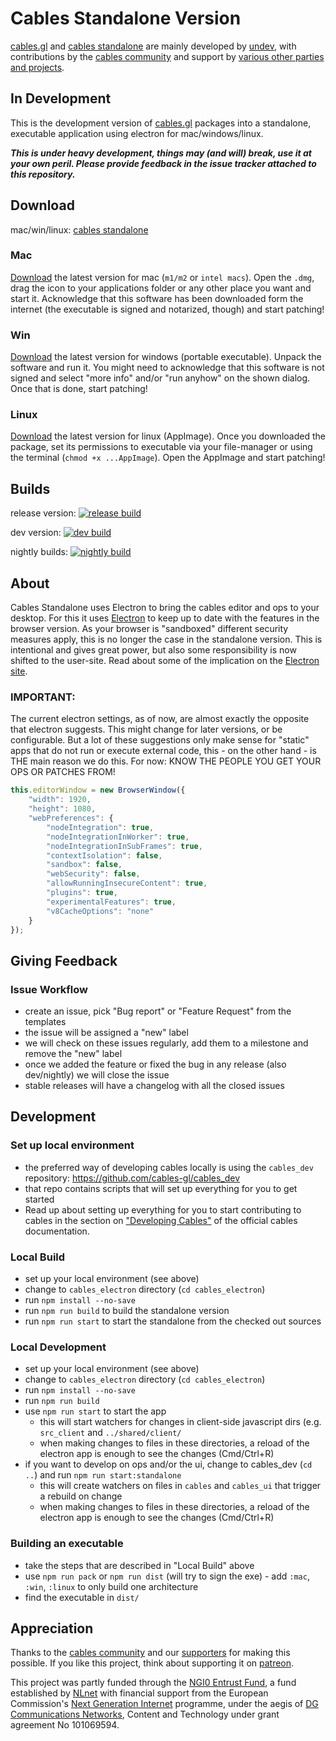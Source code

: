 # Cables Standalone Version

[cables.gl](https://cables.gl) and [cables standalone](https://cables.gl/downloads) are mainly developed by [undev](https://undev.studio/),
with contributions by the [cables community](https://discord.gg/cablesgl) and support by [various other parties and projects](https://cables.gl/credits).

## In Development

This is the development version of [cables.gl](https://cables.gl) packages into a standalone, executable application using electron for mac/windows/linux.

***This is under heavy development, things may (and will) break, use it at your own peril. Please provide feedback in
the issue tracker attached to this repository.***

## Download

mac/win/linux: [cables standalone](https://cables.gl/downloads)

### Mac

[Download](https://cables.gl/downloads) the latest version for mac (`m1/m2` or `intel macs`).
Open the `.dmg`, drag the icon to your applications folder or any other place you want and start it. Acknowledge that this software has been
downloaded form the internet (the executable is signed and notarized, though) and start patching!

### Win
[Download](https://cables.gl/downloads) the latest version for windows (portable executable).
Unpack the software and run it. You might need to acknowledge that this software is not signed and select "more info" and/or "run anyhow" on
the shown dialog. Once that is done, start patching!

### Linux
[Download](https://cables.gl/downloads) the latest version for linux (AppImage).
Once you downloaded the package, set its permissions to executable via your file-manager or using the terminal (`chmod +x ...AppImage`).
Open the AppImage and start patching!

## Builds

release version: [![release build](https://github.com/cables-gl/cables_electron/actions/workflows/release.yml/badge.svg)](https://github.com/cables-gl/cables_electron/tags)

dev version: [![dev build](https://github.com/cables-gl/cables_electron/actions/workflows/dev.yml/badge.svg)](https://github.com/cables-gl/cables_electron/releases)

nightly builds: [![nightly build](https://github.com/cables-gl/cables_electron/actions/workflows/nightly.yml/badge.svg)](https://github.com/cables-gl/cables_electron/releases?q=nightly)

## About

Cables Standalone uses Electron to bring the cables editor and ops to your desktop. For this it uses [Electron](https://www.electronjs.org/) to keep up
to date with the features in the browser version. As your browser is "sandboxed" different security measures apply,
this is no longer the case in the standalone version. This is intentional and gives great power, but also some responsibility
is now shifted to the user-site. Read about some of the implication on the [Electron site](https://www.electronjs.org/docs/latest/tutorial/security).

### IMPORTANT:

The current electron settings, as of now, are almost exactly the opposite that electron suggests. This might change for later versions,
or be configurable. But a lot of these suggestions only make sense for "static" apps that do not run or execute external code, this - on
the other hand - is THE main reason we do this. For now: KNOW THE PEOPLE YOU GET YOUR OPS OR PATCHES FROM!

```javascript
this.editorWindow = new BrowserWindow({
    "width": 1920,
    "height": 1080,
    "webPreferences": {
        "nodeIntegration": true,
        "nodeIntegrationInWorker": true,
        "nodeIntegrationInSubFrames": true,
        "contextIsolation": false,
        "sandbox": false,
        "webSecurity": false,
        "allowRunningInsecureContent": true,
        "plugins": true,
        "experimentalFeatures": true,
        "v8CacheOptions": "none"
    }
});
```

## Giving Feedback

### Issue Workflow

- create an issue, pick "Bug report" or "Feature Request" from the templates
- the issue will be assigned a "new" label
- we will check on these issues regularly, add them to a milestone and remove the "new" label
- once we added the feature or fixed the bug in any release (also dev/nightly) we will close the issue
- stable releases will have a changelog with all the closed issues

## Development

### Set up local environment

* the preferred way of developing cables locally is using the `cables_dev` repository: https://github.com/cables-gl/cables_dev
* that repo contains scripts that will set up everything for you to get started
* Read up about setting up everything for you to start contributing to cables in the section on ["Developing Cables"](https://cables.gl/docs/6_1_developing_cables/developing_cables)
  of the official cables documentation.

### Local Build

- set up your local environment (see above)
- change to `cables_electron` directory (`cd cables_electron`)
- run `npm install --no-save`
- run `npm run build` to build the standalone version
- run `npm run start` to start the standalone from the checked out sources

### Local Development

- set up your local environment (see above)
- change to `cables_electron` directory (`cd cables_electron`)
- run `npm install --no-save`
- run `npm run build`
- use `npm run start` to start the app
    - this will start watchers for changes in client-side javascript dirs (e.g. `src_client` and `../shared/client/`
    - when making changes to files in these directories, a reload of the electron app is enough to see the changes (Cmd/Ctrl+R)
- if you want to develop on ops and/or the ui, change to cables_dev (`cd ..`) and run `npm run start:standalone`
    - this will create watchers on files in `cables` and `cables_ui` that trigger a rebuild on change
    - when making changes to files in these directories, a reload of the electron app is enough to see the changes (Cmd/Ctrl+R)

### Building an executable

- take the steps that are described in "Local Build" above
- use `npm run pack` or `npm run dist` (will try to sign the exe)  - add `:mac`, `:win`, `:linux` to only build one architecture
- find the executable in `dist/`

## Appreciation

Thanks to the [cables community](https://discord.gg/cablesgl) and our [supporters](https://cables.gl/credits) for making this possible. If you like this project, think about supporting it on [patreon](https://www.patreon.com/cables_gl).

This project was partly funded through the [NGI0 Entrust Fund](https://nlnet.nl/entrust/), a fund established by [NLnet](https://nlnet.nl/) with financial support
from the European Commission's [Next Generation Internet](https://www.ngi.eu/) programme, under the aegis of [DG Communications Networks](https://commission.europa.eu/about-european-commission/departments-and-executive-agencies/communications-networks-content-and-technology_en),
Content and Technology under grant agreement No 101069594.
